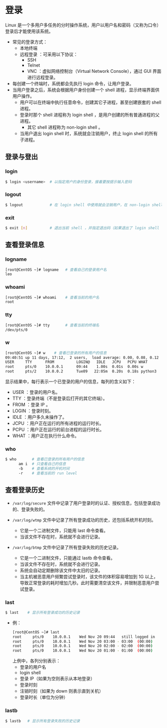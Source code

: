 # 登录

Linux 是一个多用户多任务的分时操作系统，用户以用户名和密码（又称为口令）登录后才能使用该系统。
- 常见的登录方式：
  - 本地终端
  - 远程登录 ：可采用以下协议：
    - SSH
    - Telnet
    - VNC ：虚拟网络控制台（Virtual Network Console），通过 GUI 界面进行远程登录。
- 每创建一个终端时，系统都会先执行 login 命令，让用户登录。
- 当用户登录之后，系统会根据用户身份创建一个 shell 进程，显示终端界面供用户操作。
  - 用户可以在终端中执行任意命令，创建其它子进程，甚至创建嵌套的 shell 进程。
  - 登录时那个 shell 进程称为 login shell ，是用户创建的所有普通进程的父进程。
    - 其它 shell 进程称为 non-login shell 。
  - 当用户退出 login shell 时，系统就会注销用户，终止 login shell 的所有子进程。

## 登录与登出

### login

```sh
$ login <username>  # 以指定用户的身份登录，接着要按提示输入密码
```

### logout

```sh
$ logout            # 在 login shell 中使用就会注销用户，在 non-login shell 中使用无效
```

### exit

```sh
$ exit [n]          # 退出当前 shell ，并指定退出码（如果退出了 login shell ，就相当于 logout）
```

## 查看登录信息

### logname

```sh
[root@CentOS ~]# logname   # 查看自己的登录用户名
leo
```

### whoami

```sh
[root@CentOS ~]# whoami    # 查看当前的用户名
root
```

### tty

```sh
[root@CentOS ~]# tty       # 查看当前的终端名
/dev/pts/0
```

### w

```sh
[root@CentOS ~]# w    # 查看已登录的所有用户的信息
09:40:51 up 11 days, 17:12,  2 users,  load average: 0.00, 0.08, 0.12
USER     TTY      FROM          LOGIN@   IDLE   JCPU   PCPU WHAT
root     pts/0    10.0.0.1      09:44    1.00s  0.01s  0.00s w
root     pts/2    10.0.0.2      Tue09   22:05m  0.20s  0.18s python3
```
显示结果中，每行表示一个已登录的用户的信息，每列的含义如下：
- USER ：登录的用户名。
- TTY ：登录终端（不是登录后打开的其它终端）。
- FROM ：登录 IP 。
- LOGIN ：登录时刻。
- IDLE ：用户多久未操作了。
- JCPU ：用户正在运行的所有进程的运行时长。
- PCPU ：用户正在运行的前台进程的运行时长。
- WHAT ：用户正在执行什么命令。

### who

```sh
$ who       # 查看已登录的所有用户的信息
      am i  # 只查看自己的信息
      -b    # 查看系统的开机时间
      -r    # 查看当前的 run level
```

## 查看登录历史

- `/var/log/secure` 文件中记录了用户登录时的认证、授权信息，包括登录成功的、登录失败的。

- `/var/log/wtmp` 文件中记录了所有登录成功的历史，还包括系统开机时刻。
  - 它是一个二进制文件，只能用 last 命令查看。
  - 当该文件不存在时，系统就不会进行记录。

- `/var/log/btmp` 文件中记录了所有登录失败的历史记录。
  - 它是一个二进制文件，只能通过 lastb 命令查看。
  - 当该文件不存在时，系统就不会进行记录。
  - 系统会自动定期删除该文件中太旧的记录。
  - 当主机被恶意用户频繁尝试登录时，该文件的体积容易增加到 1G 以上，导致正常登录的耗时增加几秒。此时需要清空该文件，并限制恶意用户尝试登录。

### last

```sh
$ last    # 显示所有登录成功的历史记录
```
- 例：
  ```sh
  [root@CentOS ~]# last
  root     pts/0    10.0.0.1    Wed Nov 20 09:44   still logged in
  root     pts/0    10.0.0.1    Wed Nov 20 03:00 - 03:00  (00:00)
  root     pts/0    10.0.0.1    Wed Nov 20 02:00 - 02:00  (00:00)
  root     pts/0    10.0.0.1    Wed Nov 20 01:00 - 01:00  (00:00)
  ```
  上例中，各列分别表示：
  - 登录的用户名
  - login shell
  - 登录 IP（如果为空则表示从本地登录）
  - 登录时刻
  - 注销时刻（如果为 down 则表示直到关机）
  - 登录时长（单位为分钟）

### lastb

```sh
$ lastb   # 显示所有登录失败的历史记录
```
